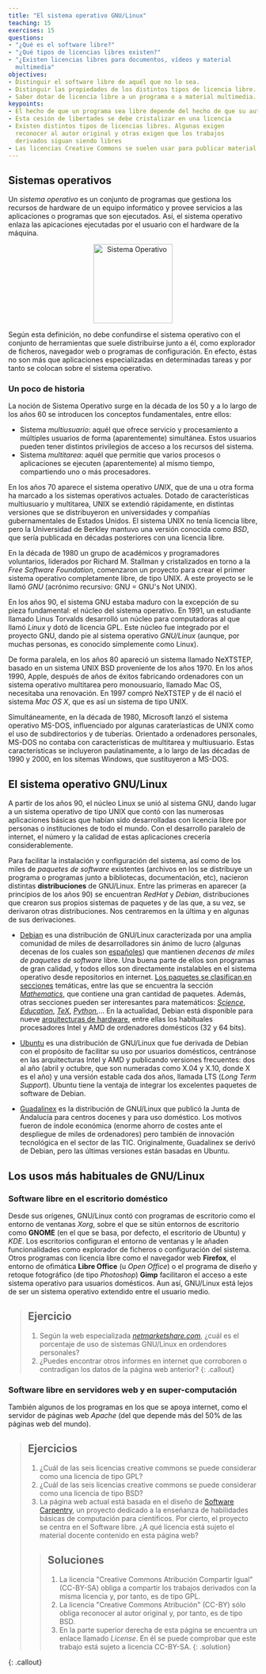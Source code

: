 ```yaml
---
title: "El sistema operativo GNU/Linux"
teaching: 15
exercises: 15
questions:
- "¿Qué es el software libre?"
- "¿Qué tipos de licencias libres existen?"
- "¿Existen licencias libres para documentos, vídeos y material
  multimedia"
objectives:
- Distinguir el software libre de aquél que no lo sea.
- Distinguir las propiedades de los distintos tipos de licencia libre.
- Saber dotar de licencia libre a un programa o a material multimedia.
keypoints:
- El hecho de que un programa sea libre depende del hecho de que su autor decida ceder a los usuarios una serie de libertades
- Esta cesión de libertades se debe cristalizar en una licencia
- Existen distintos tipos de licencias libres. Algunas exigen
  reconocer al autor original y otras exigen que los trabajos
  derivados siguan siendo libres
- Las licencias Creative Commons se suelen usar para publicar material multimedia con licencia libre
---
```


## Sistemas operativos

Un *sistema operativo* es un conjunto de programas que gestiona los recursos de hardware de un equipo informático y provee servicios a las aplicaciones o programas que son ejecutados. Así, el sistema operativo enlaza las apicaciones ejecutadas por el usuario con el hardware de la máquina.

<center> <img src="https://upload.wikimedia.org/wikipedia/commons/thumb/d/dc/Operating_system_placement-es.svg/250px-Operating_system_placement-es.svg.png" alt="Sistema Operativo" style="width: 160px;"/> </center>

Según esta definición, no debe confundirse el sistema operativo con el
conjunto de herramientas que suele distribuirse junto a él, como
explorador de ficheros, navegador web o programas de configuración. En
efecto, éstas no son más que aplicaciones especializadas en
determinadas tareas y por tanto se colocan sobre el sistema operativo.

### Un poco de historia

La noción de Sistema Operativo surge en la década de los 50 y a lo
largo de los años 60 se introducen los conceptos fundamentales, entre ellos:

- Sistema *multiusuario*: aquél que ofrece servicio y procesamiento a múltiples
  usuarios de forma (aparentemente) simultánea. Estos usuarios pueden
  tener distintos privilegios de acceso a los recursos del sistema.
- Sistema *multitarea*: aquél que permitie que varios procesos o aplicaciones se
  ejecuten (aparentemente) al mismo tiempo, compartiendo uno o más
  procesadores.

En los años 70 aparece el sistema operativo *UNIX*, que de una u otra
forma ha marcado a los sistemas operativos actuales. Dotado de
características multiusuario y multitarea, UNIX se extendió rápidamente, en
distintas versiones que se distribuyeron en universidades y compañías
gubernamentales de Estados Unidos. El sistema UNIX no tenía licencia
libre, pero la Universidad de Berkley mantuvo una versión conocida
como *BSD*, que sería publicada en décadas posteriores  con una
licencia libre.

En la década de 1980 un grupo de académicos y programadores
voluntarios, liderados por Richard M. Stallman y cristalizados en
torno a la *Free Software Foundation*, comenzaron un proyecto para
crear el primer sistema operativo completamente libre, de tipo UNIX. A
este proyecto se le llamó *GNU* (acrónimo recursivo: GNU = GNU's Not
UNIX).

En los años 90, el sistema GNU estaba maduro con la excepción de su
pieza fundamental: el núcleo del sistema operativo. En 1991, un
estudiante llamado Linus Torvalds desarrolló un núcleo para
computadoras al que llamó *Linux* y dotó de licencia GPL. Este núcleo
fue integrado por el proyecto GNU, dando pie al sistema operativo
*GNU/Linux* (aunque, por muchas personas, es conocido simplemente como
Linux).

De forma paralela, en los años 80 apareció un sistema llamado
NeXTSTEP, basado en un sistema UNIX BSD proveniente de los
años 1970. En los años 1990, Apple, después de años de éxitos
fabricando ordenadores con un sistema operativo multitarea pero
monousuario, llamado Mac OS, necesitaba una renovación. En 1997 compró
NeXTSTEP y de él nació el sistema *Mac OS X*, que es así un
sistema de tipo UNIX.

Simultáneamente, en la década de 1980, Microsoft lanzó el sistema
operativo MS-DOS, influenciado por algunas carateríasticas de UNIX
como el uso de subdirectorios y de tuberías. Orientado a ordenadores
personales, MS-DOS no contaba con características de multitarea y
multiusuario. Estas características se incluyeron paulatinamente, a lo
largo de las décadas de 1990 y 2000, en los sitemas Windows, que
sustituyeron a MS-DOS.

## El sistema operativo GNU/Linux

A partir de los años 90, el núcleo Linux se unió al sistema GNU, dando
lugar a un sistema operativo de tipo UNIX que contó con las numerosas
aplicaciones básicas que habían sido desarrolladas con licencia libre
por personas o instituciones de todo el mundo. Con el desarrollo
paralelo de internet, el número y la calidad de estas aplicaciones
crecería considerablemente.


Para facilitar la instalación y configuración del sistema, así como de
los miles de *paquetes de software* existentes (archivos en los se
distribuye un programa o programas junto a bibliotecas, documentación,
etc), nacieron distintas **distribuciones**
de GNU/Linux. Entre las primeras en aparecer (a principios de los años
90) se encuentran *RedHat* y *Debian*, distribuciones que crearon sus
propios sistemas de paquetes y de las que, a su vez, se derivaron
otras distribuciones. Nos centraremos en la última y en algunas de sus
derivaciones.

- [Debian](https://www.debian.org) es una distribución de GNU/Linux caracterizada por una amplia comunidad de miles de desarrolladores sin ánimo de lucro (algunas decenas de los cuales son [españoles](https://www.debian.org/international/spanish/desarrolladores)) que mantienen *decenas de miles de paquetes de software* libre. Una buena parte de ellos son programas de gran calidad, y todos ellos son directamente instalables en el sistema operativo desde repositorios en internet.  [Los paquetes se clasifican en secciones](https://packages.debian.org/stable/) temáticas, entre las que se encuentra la sección [*Mathematics*](https://packages.debian.org/stable/math/), que contiene una gran cantidad de paquetes. Además, otras secciones pueden ser interesantes para matemáticos: [*Science*](https://packages.debian.org/jessie/science/), [*Education*](https://packages.debian.org/jessie/education/), [*TeX*](https://packages.debian.org/jessie/tex/), [*Python*](https://packages.debian.org/jessie/python/),...  En la actualidad, Debian está disponible para nueve [arquitecturas de hardware](https://www.debian.org/ports/index.es.html#portlist-released), entre ellas los habituales procesadores Intel y AMD de ordenadores domésticos (32 y 64 bits).

- [Ubuntu](https://www.ubuntu.com/) es una distribución de GNU/Linux que fue derivada de Debian con el propósito de facilitar su uso por usuarios domésticos, centránose en las arquitecturas Intel y AMD y publicando versiones frecuentes: dos al año (abril y octubre, que son numeradas como X.04 y X.10, donde X es el año) y una versión estable cada dos años, llamada LTS (*Long Term Support*). Ubuntu tiene la ventaja de integrar los excelentes paquetes de software de Debian.

- [Guadalinex](http://www.guadalinex.org/) es la  distribución de GNU/Linux que publicó la Junta de Andalucía para centros docenes y para uso doméstico. Los motivos fueron de índole económica (enorme ahorro de costes ante el despliegue de miles de ordenadores) pero también de innovación tecnológica en el sector de las TIC. Originalmente, Guadalinex se derivó de Debian, pero las últimas versiones están basadas en Ubuntu.

## Los usos más habituales de GNU/Linux

### Software libre en el escritorio doméstico

Desde sus orígenes, GNU/Linux contó con programas de escritorio como
el entorno de ventanas *Xorg*, sobre el que se sitún entornos de
escritorio como **GNOME** (en el que se basa, por defecto, el
escritorio de Ubuntu) y *KDE*. Los escritorios configuran el entorno de
ventanas y le añaden funcionalidades como explorador de ficheros o
configuración del sistema. Otros programas con licencia libre como el
navegador web **Firefox**, el entorno de ofimática **Libre Office** (u
*Open Office*) o el programa de diseño y retoque fotográfico (de tipo
*Photoshop*) **Gimp** facilitaron el acceso a este sistema operativo para usuarios domésticos.
Aun así, GNU/Linux está lejos de ser un sistema operativo extendido entre el usuario medio.

> ## Ejercicio
>
> 1. Según la web especializada [*netmarketshare.com*](https://www.netmarketshare.com/operating-system-market-share.aspx), ¿cuál es el porcentaje de uso de sistemas GNU/Linux en ordendores personales?
> 2. ¿Puedes encontrar otros informes en internet que corroboren o contradigan los datos de la página web anterior?
{: .callout}

### Software libre en servidores web y en super-computación

También algunos de los
programas en los que se apoya internet, como el servidor de páginas
web *Apache* (del que depende más del 50% de las páginas web del
mundo).

> ## Ejercicios
>
> 1. ¿Cuál de las seis licencias creative commons se puede considerar como una licencia de tipo GPL?
> 2. ¿Cuál de las seis licencias creative commons se puede considerar como una licencia de tipo BSD?
> 3. La página web actual está basada en el diseño de [Software Carpentry](https://software-carpentry.org), un proyecto dedicado a la enseñanza de habilidades básicas de computación para científicos. Por cierto, el proyecto se centra en el Software libre. ¿A qué licencia está sujeto el material docente contenido en esta página web?
>
> > ## Soluciones
> >
> > 1. La  licencia "Creative Commons Atribución Compartir Igual" (CC-BY-SA) obliga a compartir los trabajos derivados con la misma licencia y, por tanto, es de tipo GPL.
> > 2. La  licencia "Creative Commons Atribución" (CC-BY) sólo obliga reconocer al autor original y, por tanto, es de tipo BSD.
> > 3. En la parte superior derecha de esta página se encuentra un enlace llamado *License*. En él se puede comprobar que este trabajo está sujeto a licencia CC-BY-SA.
> {: .solution}
>
{: .callout}
